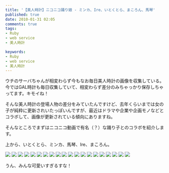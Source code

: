 ```yaml
---
title: '【美人時計】ニコニコ踊り娘 - ミンカ、Ire、いとくとら、まころん、馬琴'
published: true
date: 2010-01-31 02:05
comments: true
tags:
- Ruby
- web service
- 美人時計

keywords:
- Ruby
- web service
- 美人時計
---
```

ウチのサーバちゃんが相変わらず今もなお毎日美人時計の画像を収集している。今ではGAL時計も毎日収集していて、相変わらず差分のみちゃっかり保存しちゃってます。キモイね！

そんな美人時計の登場人物の差分をみていたんですけど、去年くらいまでは女の子が純粋に更新されいたっぽいんですが、最近はドラマや企業や企画モノなどとコラボして、画像が更新されている傾向にありますね。

そんなところでまずはニコニコ動画で有名（？）な踊り子とのコラボを紹介します。

上から、いとくとら、ミンカ、馬琴、Ire、まころん。

![](/imgs/archives/2010/01/2004.jpg)
![](/imgs/archives/2010/01/2005.jpg)
![](/imgs/archives/2010/01/2006.jpg)
![](/imgs/archives/2010/01/2007.jpg)
![](/imgs/archives/2010/01/2008.jpg)
![](/imgs/archives/2010/01/2009.jpg)
![](/imgs/archives/2010/01/2010.jpg)
![](/imgs/archives/2010/01/2011.jpg)
![](/imgs/archives/2010/01/2016.jpg)
![](/imgs/archives/2010/01/2017.jpg)
![](/imgs/archives/2010/01/2018.jpg)
![](/imgs/archives/2010/01/2019.jpg)
![](/imgs/archives/2010/01/2020.jpg)
![](/imgs/archives/2010/01/2021.jpg)
![](/imgs/archives/2010/01/2022.jpg)
![](/imgs/archives/2010/01/2023.jpg)
![](/imgs/archives/2010/01/2040.jpg)
![](/imgs/archives/2010/01/2041.jpg)
![](/imgs/archives/2010/01/2042.jpg)
![](/imgs/archives/2010/01/2043.jpg)

うん、みんな可愛いすぎるすな！

